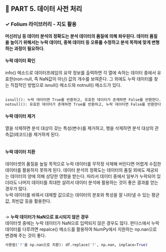 <h2>📌 PART 5. 데이터 사전 처리</h2>
<h3>✓ Folium 라이브러리 - 지도 활용</h3>

**머신러닝 등 데이터 분석의 정확도는 분석 데이터의 품질에 의해 좌우된다. 데이터 품질을 높이기 위해서는 누락 데이터, 중복 데이터 등 오류를 수정하고 분석 목적에 맞게 변형하는 과정이 필요하다.**

<h4>누락 데이터 확인</h4>
info() 메소드로 데이터프레임의 요약 정보를 출력하면 각 열에 속하는 데이터 중에서 유효한(non-null, 즉 NaN값이 아닌) 값의 개수를 보여준다. 그 외에도 누락 데이터를 찾는 직접적인 방법으로 isnull() 메소드와 notnull() 메소드가 있다.<br>
<br>

```python
isnull(): 누락 데이터면 True를 반환하고, 유효한 데이터가 존재하면 False를 반환한다.
notnull(): 유효한 데이터가 존재하면 True를 반환하고, 누락 데이터면 False를 반환한다.
```

<h4>누락 데이터 제거</h4>
열을 삭제하면 분석 대상이 갖는 특성(변수)를 제거하고, 행을 삭제하면 분석 대상의 관측값(레코드)을 제거하게 된다. <br>
<br>

<h4>누락 데이터 치환</h4>
데이터셋의 품질을 높일 목적으로 누락 데이터를 무작정 삭제해 버린다면 어렵게 수집한 데이터를 활용하지 못하게 된다. 데이터 분석의 정확도는 데이터의 품질 외에도 제공되는 데이터의 양에 의해 상당한 영향을 받는다. 따라서 데이터 중에서 일부가 누락되어 있더라도 나머지 데이터를 최대한 살려서 데이터 분석에 활용하는 것이 좋은 결과를 얻는 경우가 많다.<br>
누락 데이터를 바꿔서 대체할 값으로는 데이터의 분포와 특성을 잘 나타낼 수 있는 평균값, 최빈값 등을 활용한다.<br>
<br>

→ **누락 데이터가 NaN으로 표시되지 않은 경우**<br>
데이터셋 중에는 누락 데이터가 NaN으로 입력되지 않은 경우도 많다. 판다스에서 누락 데이터를 다루려면 repalce() 메소드를 활용하여 NumPy에서 지원하는 np.nan으로 변경해 주는 것이 좋다. 
```python
사용법('?'을 np.nan으로 치환): df.replace('?', np.nan, inplace=True)
```